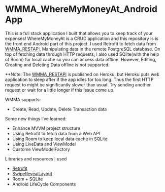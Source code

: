 # WMMA_WhereMyMoneyAt_AndroidApp
This is a full stack application I built that allows you to keep track of your expenses! 
WhereMyMoneyAt is a CRUD application and this repository is is the front end Android part of this project. I used Retrofit to fetch data from [WMMA_RESTAPI](https://github.com/AndersonHsieh0330/WMMA_WhereMyMoneyAt_RestAPI), Manipulating data in the remote PostgreSQL database. On top of fetching data through HTTP requests, I also used SQlite(with the help of Room) for local cache so you can access data offline. However, Editing, Creating and Deleting Data offline is not supported. 


**Note: The [WMMA_RESTAPI](https://github.com/AndersonHsieh0330/WMMA_WhereMyMoneyAt_RestAPI) is published on Heroku, but Heroku puts web application to sleep after if the app idles for too long. Thus the first HTTP request to might be significantly slower than usual. Try sending another request or wait for a little longer if this issue come up.


WMMA supports:
- Create, Read, Update, Delete Transaction data



Some new things I’ve learned:
- Enhance MVVM project structure
- Using Retrofit to fetch data from a Web API
- Using Room to keep local data cache in SQLite
- Using LiveData and ViewModel 
- Custome ViewModelFactory



Libraries and resources I used 
- [Retrofit](https://square.github.io/retrofit/)
- [SwipeRevealLayout](https://github.com/chthai64/SwipeRevealLayout)
- Room + SQLite
- Android LifeCycle Components
